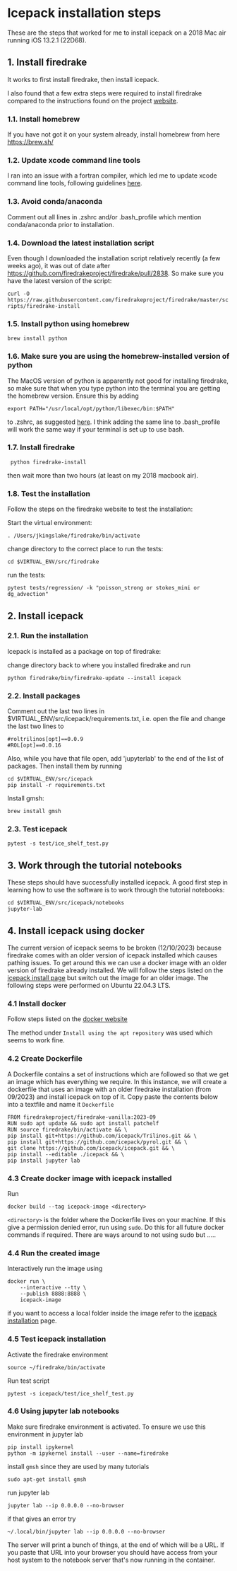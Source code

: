 # Icepack installation steps
These are the steps that worked for me to install icepack on a 2018 Mac air running iOS 13.2.1 (22D68). 

## 1. Install firedrake 
It works to first install firedrake, then install icepack. 

I also found that a few extra steps were required to install firedrake compared to the instructions found on the project [website]([url](https://www.firedrakeproject.org/download.html)).

### 1.1. Install homebrew
If you have not got it on your system already, install homebrew from here https://brew.sh/

### 1.2. Update xcode command line tools 
I ran into an issue with a fortran compiler, which led me to update xcode command line tools, following guidelines [here](https://mac.install.guide/commandlinetools/3.html).

### 1.3. Avoid conda/anaconda
Comment out all lines in .zshrc and/or .bash_profile which mention conda/anaconda prior to installation.

### 1.4. Download the latest installation script
Even though I downloaded the installation script relatively recently (a few weeks ago), it was out of date after https://github.com/firedrakeproject/firedrake/pull/2838. So make sure you have the latest version of the script:

```curl -O https://raw.githubusercontent.com/firedrakeproject/firedrake/master/scripts/firedrake-install```

### 1.5. Install python using homebrew
```brew install python```

### 1.6. Make sure you are using the homebrew-installed version of python
The MacOS version of python is apparently not good for installing firedrake, so make sure that when you type python into the terminal you are getting the homebrew
version. Ensure this by adding 

```export PATH="/usr/local/opt/python/libexec/bin:$PATH"```

to .zshrc, as suggested [here](https://stackoverflow.com/questions/5157678/how-do-i-use-brew-installed-python-as-the-default-python). 
I think adding the same line to .bash_profile will work the same way if your terminal is set up to use bash.

### 1.7. Install firedrake
``` python firedrake-install```

then wait more than two hours (at least on my 2018 macbook air). 

### 1.8. Test the installation
Follow the steps on the firedrake website to test the installation:

Start the virtual environment:

```. /Users/jkingslake/firedrake/bin/activate```

change directory to the correct place to run the tests:

```cd $VIRTUAL_ENV/src/firedrake ```

run the tests:

```pytest tests/regression/ -k "poisson_strong or stokes_mini or dg_advection"```

## 2. Install icepack
### 2.1. Run the installation 
Icepack is installed as a package on top of firedrake: 

change directory back to where you installed firedrake and run

```python firedrake/bin/firedrake-update --install icepack```

### 2.2. Install packages

Comment out the last two lines in $VIRTUAL_ENV/src/icepack/requirements.txt, i.e. open the file and change the last two lines to 

```
#roltrilinos[opt]==0.0.9
#ROL[opt]==0.0.16
```

Also, while you have that file open, add 'jupyterlab' to the end of the list of packages. Then install them by running

```
cd $VIRTUAL_ENV/src/icepack
pip install -r requirements.txt
```

Install gmsh: 

```brew install gmsh```

### 2.3. Test icepack
```pytest -s test/ice_shelf_test.py```

## 3. Work through the tutorial notebooks
These steps should have successfully installed icepack. A good first step in learning how to use the software is to work through the tutorial notebooks:

```
cd $VIRTUAL_ENV/src/icepack/notebooks
jupyter-lab
```

## 4. Install icepack using docker
The current version of icepack seems to be broken (12/10/2023) because firedrake comes with an older version of icepack installed which causes pathing issues. To get around this we can use a docker image with an older version of firedrake already installed. We will follow the steps listed on the [icepack install page](https://icepack.github.io/install/) but switch out the image for an older image. The following steps were performed on Ubuntu 22.04.3 LTS. 

### 4.1 Install docker
Follow steps listed on the [docker website](https://docs.docker.com/engine/install/ubuntu/)

The method under `Install using the apt repository` was used which seems to work fine.

### 4.2 Create Dockerfile
A Dockerfile contains a set of instructions which are followed so that we get an image which has everything we require. In this instance, we will create a dockerfile that uses an image with an older firedrake installation (from 09/2023) and install icepack on top of it. Copy paste the contents below into a textfile and name it `Dockerfile`

```
FROM firedrakeproject/firedrake-vanilla:2023-09
RUN sudo apt update && sudo apt install patchelf
RUN source firedrake/bin/activate && \
pip install git+https://github.com/icepack/Trilinos.git && \
pip install git+https://github.com/icepack/pyrol.git && \
git clone https://github.com/icepack/icepack.git && \
pip install --editable ./icepack && \
pip install jupyter lab
```
### 4.3 Create docker image with icepack installed
Run 

```docker build --tag icepack-image <directory>```

`<directory>` is the folder where the Dockerfile lives on your machine. If this give a permission denied error, run using `sudo`. Do this for all future docker commands if required. There are ways around to not using sudo but .....

### 4.4 Run the created image

Interactively run the image using

```
docker run \
    --interactive --tty \
    --publish 8888:8888 \
    icepack-image
```

if you want to access a local folder inside the image refer to the [icepack installation](https://icepack.github.io/install/) page. 

### 4.5 Test icepack installation
Activate the firedrake environment

```
source ~/firedrake/bin/activate
```

Run test script
```
pytest -s icepack/test/ice_shelf_test.py
```

### 4.6 Using jupyter lab notebooks
Make sure firedrake environment is activated. To ensure we use this environment in jupyter lab
```
pip install ipykernel
python -m ipykernel install --user --name=firedrake
```

install `gmsh` since they are used by many tutorials
```
sudo apt-get install gmsh
```

run jupyter lab
```
jupyter lab --ip 0.0.0.0 --no-browser
```

if that gives an error try
```
~/.local/bin/jupyter lab --ip 0.0.0.0 --no-browser
```
The server will print a bunch of things, at the end of which will be a URL. If you paste that URL into your browser you should have access from your host system to the notebook server that's now running in the container.
